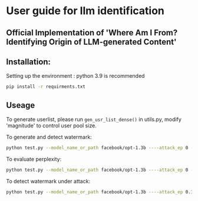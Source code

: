 # User guide for llm identification

Official Implementation of 'Where Am I From? Identifying Origin of LLM-generated Content'
---



## Installation:
Setting up the environment : python 3.9 is recommended
```sh
pip install -r requirments.txt
```
## Useage
To generate userlist, please run `gen_usr_list_dense()` in utils.py, modify 'magnitude' to control user pool size.

To generate and detect watermark:
```sh
python test.py --model_name_or_path facebook/opt-1.3b ----attack_ep 0 --max_new_tokens 200 --delta 2 --user_magnitude 10 
```

To evaluate perplexity:
```sh
python test.py --model_name_or_path facebook/opt-1.3b ----attack_ep 0 --max_new_tokens 200 --delta 2 --user_magnitude 10 --ppl 1
```

To detect watermark under attack:
```sh
python test.py --model_name_or_path facebook/opt-1.3b ----attack_ep 0.1 --max_new_tokens 200 --delta 2 --user_magnitude 10 
```



